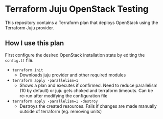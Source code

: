 # Terraform Juju OpenStack Testing
This repository contains a Terraform plan that deploys OpenStack using the Terraform Juju provider.

## How I use this plan
First configure the desired OpenStack installation state by editing the `config.tf` file.
  * `terraform init`
    * Downloads juju provider and other required modules
  * `terraform apply -parallelism=1`
    * Shows a plan and executes if confirmed. Need to reduce parallelism (10 by default) or juju gets choked and terraform timeouts. Can be re-run after modifying the configuration file
  * `terraform apply -parallelism=1 -destroy`
    * Destroys the created resources. Fails if changes are made manually outside of terraform (eg. removing units)

